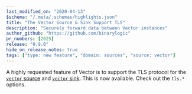 ```yaml
---
last_modified_on: "2020-04-13"
$schema: "/.meta/.schemas/highlights.json"
title: "The Vector Source & Sink Support TLS"
description: "Securely forward data between Vector instances"
author_github: "https://github.com/binarylogic"
pr_numbers: [2025]
release: "0.9.0"
hide_on_release_notes: true
tags: ["type: new feature", "domain: sources", "source: vector"]
---
```


A highly requested feature of Vector is to support the TLS protocol for the
[`vector` source][docs.sources.vector] and [`vector` sink][docs.sinks.vector].
This is now available. Check out the `tls.*` options.

[docs.sinks.vector]: /docs/reference/sinks/vector/
[docs.sources.vector]: /docs/reference/sources/vector/
